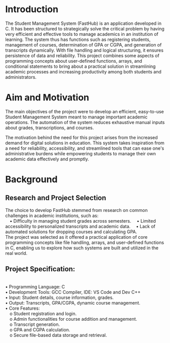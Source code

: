 <h1>Introduction</h1>
The Student Management System (FastHub) is an application developed in C. It has been
structured to strategically solve the critical problem by having very efficient and effective
tools to manage academics in an institution of learning. The system thus has functions
such as registering students, management of courses, determination of GPA or CGPA, and
generation of transcripts dynamically. With file handling and logical structuring, it ensures
persistence of data and reliability. This project combines some aspects of programming
concepts about user-defined functions, arrays, and conditional statements
to bring about a practical solution in streamlining academic processes
and increasing productivity among both students and administrators.

<h1>Aim and Motivation</h1>
The main objectives of the project were to develop an efficient, easy-to-use Student
Management System meant to manage important academic operations. The automation of
the system reduces exhaustive manual inputs about grades, transcriptions, and courses.

The motivation behind the need for this project arises from the increased demand for
digital solutions in education. This system takes inspiration from a need for reliability,
accessibility, and streamlined tools that can ease one's administrative burdens while
empowering students to manage their own academic data effectively and promptly.

<h1>Background</h1>
<h2>Research and Project Selection</h2>

The choice to develop FastHub stemmed from research on common challenges in
academic institutions, such as:
<br>
&emsp;• Difficulty in managing student grades across semesters.
&emsp;• Limited accessibility to personalized transcripts and academic data.
&emsp;• Lack of automated solutions for dropping courses and calculating GPA.
<br>
The project was selected as it offered a practical application of core programming
concepts like file handling, arrays, and user-defined functions in C, enabling us to explore
how such systems are built and utilized in the real world.

<h2>Project Specification:</h2> 
<br>
• Programming Language: C
<br>
• Development Tools: GCC Compiler, IDE: VS Code and Dev C++
<br>
• Input: Student details, course information, grades.
<br>
• Output: Transcripts, GPA/CGPA, dynamic course management.
<br>
• Core Features:
<br>
&emsp;o Student registration and login.
<br>
&emsp;o Admin functionalities for course addition and management.
<br>
&emsp;o Transcript generation.
<br>
&emsp;o GPA and CGPA calculation.
<br>
&emsp;o Secure file-based data storage and retrieval.
